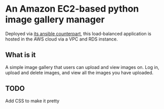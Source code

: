 # An Amazon EC2-based python image gallery manager

Deployed via [its ansible counterpart](https://github.com/ghgoodreau/ansible_image_gallery), this load-balanced application is hosted in the AWS cloud via a VPC and RDS instance.

## What is it

A simple image gallery that users can upload and view images on. Log in, upload and delete images, and view all the images you have uploaded. 

## TODO

Add CSS to make it pretty
